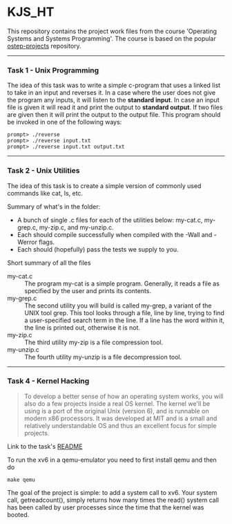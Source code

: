 # KJS_HT

This repository contains the project work files from the course 'Operating Systems and Systems Programming'. 
The course is based on the popular [ostep-projects](https://github.com/remzi-arpacidusseau/ostep-projects) repository.

---
### Task 1 - Unix Programming
The idea of this task was to write a simple c-program that uses a linked list to take in an input and reverses it. In a case where the user does not give the program any inputs, it will listen to the **standard input**. In case an input file is given it will read it and print the output to **standard output**. If two files are given then it will print the output to the output file.
This program should be invoked in one of the following ways:
```
prompt> ./reverse
prompt> ./reverse input.txt
prompt> ./reverse input.txt output.txt
```

---
### Task 2 - Unix Utilities
The idea of this task is to create a simple version of commonly used commands like cat, ls, etc.

Summary of what's in the folder:

- A bunch of single .c files for each of the utilities below: my-cat.c, my-grep.c, my-zip.c, and my-unzip.c.
- Each should compile successfully when compiled with the -Wall and -Werror flags.
- Each should (hopefully) pass the tests we supply to you.

Short summary of all the files

<dl>
  <dt>my-cat.c</dt>
  <dd> The program my-cat is a simple program. Generally, it reads a file as specified by the user and prints its contents.</dd>
  <dt>my-grep.c</dt>
  <dd>The second utility you will build is called my-grep, a variant of the UNIX tool grep. This tool looks through a file, line by line, trying to find a user-specified search term in the line. If a line has the word within it, the line is printed out, otherwise it is not.</dd>
  <dt> my-zip.c</dt>
  <dd>The third utility my-zip is a file compression tool.</dd>
  <dt>my-unzip.c</dt>
  <dd>The fourth utility my-unzip is a file decompression tool.</dd>
</dl>

---
### Task 4 - Kernel Hacking
> To develop a better sense of how an operating system works, you will also do a few projects inside a real OS kernel. The kernel we'll be using is a port of the original Unix (version 6), and is runnable on modern x86 processors. It was developed at MIT and is a small and relatively understandable OS and thus an excellent focus for simple projects.

Link to the task's [README](https://github.com/remzi-arpacidusseau/ostep-projects/blob/master/initial-xv6/README.md) 

To run the xv6 in a qemu-emulator you need to first install qemu and then do
```
make qemu
```

The goal of the project is simple: to add a system call to xv6. Your system call, getreadcount(), simply returns how many times the read() system call has been called by user processes since the time that the kernel was booted.

